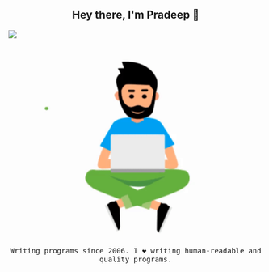 <h2 align='center'> Hey there, I'm Pradeep 👋</h2>

![](https://komarev.com/ghpvc/?username=pradeepradyumna&style=flat-square)
<p align="center">
    <br><img src="https://github.com/pradeepradyumna/pradeepradyumna/blob/master/deep.gif" width="450px"><br><br>
    <samp>Writing programs since 2006. I ❤️ writing human-readable and quality programs.
    </samp>
    <br>

</p>

